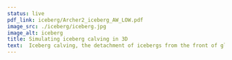 ```yaml
---
status: live
pdf_link: iceberg/Archer2_iceberg_AW_LOW.pdf
image_src: ./iceberg/iceberg.jpg
image_alt: iceberg
title: Simulating iceberg calving in 3D
text:  Iceberg calving, the detachment of icebergs from the front of glaciers, is a major factor in ice mass loss. Researchers at the University of St Andrews and University of Stirling have developed a computer model to gain new insights into this poorly understood process.
---
```

